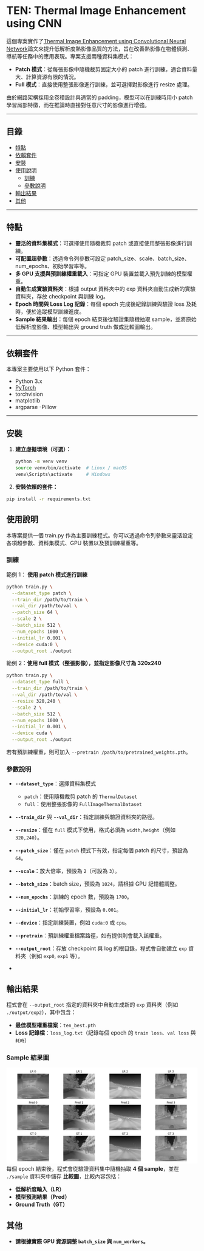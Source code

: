 ﻿# TEN: Thermal Image Enhancement using CNN

這個專案實作了[Thermal Image Enhancement using Convolutional Neural Network](https://ieeexplore.ieee.org/document/7759059)論文來提升低解析度熱影像品質的方法，旨在改善熱影像在物體偵測、導航等任務中的應用表現。專案支援兩種資料集模式：

- **Patch 模式**：從每張影像中隨機裁剪固定大小的 patch 進行訓練，適合資料量大、計算資源有限的情況。
- **Full 模式**：直接使用整張影像進行訓練，並可選擇對影像進行 resize 處理。

由於網路架構採用全卷積設計與適當的 padding，模型可以在訓練時用小 patch 學習局部特徵，而在推論時直接對任意尺寸的影像進行增強。

---

## 目錄

- [特點](#特點)
- [依賴套件](#依賴套件)
- [安裝](#安裝)
- [使用說明](#使用說明)
  - [訓練](#訓練)
  - [參數說明](#參數說明)
- [輸出結果](#輸出結果)
- [其他](#其他)

---

## 特點

- **靈活的資料集模式**：可選擇使用隨機裁剪 patch 或直接使用整張影像進行訓練。
- **可配置超參數**：透過命令列參數可設定 patch_size、scale、batch_size、num_epochs、初始學習率等。
- **多 GPU 支援與預訓練權重載入**：可指定 GPU 裝置並載入預先訓練的模型權重。
- **自動生成實驗資料夾**：根據 output 資料夾中的 exp 資料夾自動生成新的實驗資料夾，存放 checkpoint 與訓練 log。
- **Epoch 時間與 Loss Log 記錄**：每個 epoch 完成後紀錄訓練與驗證 loss 及耗時，便於追蹤模型訓練進度。
- **Sample 結果輸出**：每個 epoch 結束後從驗證集隨機抽取 sample，並將原始低解析度影像、模型輸出與 ground truth 做成比較圖輸出。

---

## 依賴套件

本專案主要使用以下 Python 套件：

- Python 3.x
- [PyTorch](https://pytorch.org/)
- torchvision
- matplotlib
- argparse
-Pillow

---

## 安裝

1. **建立虛擬環境（可選）：**

   ```bash
   python -m venv venv
   source venv/bin/activate  # Linux / macOS
   venv\Scripts\activate     # Windows
   ```
 
2. **安裝依賴的套件：**
  ```bash
  pip install -r requirements.txt
  ```

## 使用說明
本專案提供一個 train.py 作為主要訓練程式。你可以透過命令列參數來靈活設定各項超參數、資料集模式、GPU 裝置以及預訓練權重等。

### 訓練
範例 1： **使用 patch 模式進行訓練**
  ```bash
  python train.py \
    --dataset_type patch \
    --train_dir /path/to/train \
    --val_dir /path/to/val \
    --patch_size 64 \
    --scale 2 \
    --batch_size 512 \
    --num_epochs 1000 \
    --initial_lr 0.001 \
    --device cuda:0 \
    --output_root ./output
  ```
範例 2：**使用 full 模式（整張影像），並指定影像尺寸為 320x240**
  ```bash
  python train.py \
    --dataset_type full \
    --train_dir /path/to/train \
    --val_dir /path/to/val \
    --resize 320,240 \
    --scale 2 \
    --batch_size 512 \
    --num_epochs 1000 \
    --initial_lr 0.001 \
    --device cuda \
    --output_root ./output
  ```
若有預訓練權重，則可加入 `--pretrain /path/to/pretrained_weights.pth`。

### 參數說明

- **`--dataset_type`**：選擇資料集模式  
  - `patch`：使用隨機裁剪 patch 的 `ThermalDataset`  
  - `full`：使用整張影像的 `FullImageThermalDataset`  

- **`--train_dir`** 與 **`--val_dir`**：指定訓練與驗證資料夾的路徑。

- **`--resize`**：僅在 `full` 模式下使用，格式必須為 `width,height`（例如 `320,240`）。

- **`--patch_size`**：僅在 `patch` 模式下有效，指定每個 patch 的尺寸，預設為 `64`。

- **`--scale`**：放大倍率，預設為 `2`（可設為 `3`）。

- **`--batch_size`**：batch size，預設為 `1024`，請根據 GPU 記憶體調整。

- **`--num_epochs`**：訓練的 epoch 數，預設為 `1700`。

- **`--initial_lr`**：初始學習率，預設為 `0.001`。

- **`--device`**：指定訓練裝置，例如 `cuda:0` 或 `cpu`。

- **`--pretrain`**：預訓練權重檔案路徑，如有提供則會載入該權重。

- **`--output_root`**：存放 checkpoint 與 log 的根目錄，程式會自動建立 `exp` 資料夾（例如 `exp0`, `exp1` 等）。
- 
## 輸出結果
程式會在 `--output_root` 指定的資料夾中自動生成新的 `exp` 資料夾（例如 `./output/exp2`），其中包含：
- **最佳模型權重檔案**：`ten_best.pth`
- **Loss 記錄檔**：`loss_log.txt`（記錄每個 epoch 的 `train loss`、`val loss` 與 `耗時`）

### Sample 結果圖
![114514](Images/epoch_114514_sample.png)
每個 epoch 結束後，程式會從驗證資料集中隨機抽取 **4 個 sample**，並在 `./sample` 資料夾中儲存 **比較圖**，比較內容包括：
- **低解析度輸入（LR）**
- **模型預測結果（Pred）**
- **Ground Truth（GT）**
## 其他
- **請根據實際 GPU 資源調整 `batch_size` 與 `num_workers`。**

